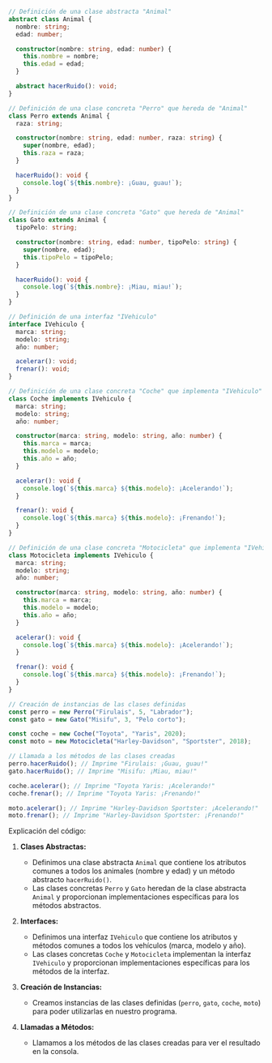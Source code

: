 ```typescript
// Definición de una clase abstracta "Animal"
abstract class Animal {
  nombre: string;
  edad: number;

  constructor(nombre: string, edad: number) {
    this.nombre = nombre;
    this.edad = edad;
  }

  abstract hacerRuido(): void;
}

// Definición de una clase concreta "Perro" que hereda de "Animal"
class Perro extends Animal {
  raza: string;

  constructor(nombre: string, edad: number, raza: string) {
    super(nombre, edad);
    this.raza = raza;
  }

  hacerRuido(): void {
    console.log(`${this.nombre}: ¡Guau, guau!`);
  }
}

// Definición de una clase concreta "Gato" que hereda de "Animal"
class Gato extends Animal {
  tipoPelo: string;

  constructor(nombre: string, edad: number, tipoPelo: string) {
    super(nombre, edad);
    this.tipoPelo = tipoPelo;
  }

  hacerRuido(): void {
    console.log(`${this.nombre}: ¡Miau, miau!`);
  }
}

// Definición de una interfaz "IVehiculo"
interface IVehiculo {
  marca: string;
  modelo: string;
  año: number;

  acelerar(): void;
  frenar(): void;
}

// Definición de una clase concreta "Coche" que implementa "IVehiculo"
class Coche implements IVehiculo {
  marca: string;
  modelo: string;
  año: number;

  constructor(marca: string, modelo: string, año: number) {
    this.marca = marca;
    this.modelo = modelo;
    this.año = año;
  }

  acelerar(): void {
    console.log(`${this.marca} ${this.modelo}: ¡Acelerando!`);
  }

  frenar(): void {
    console.log(`${this.marca} ${this.modelo}: ¡Frenando!`);
  }
}

// Definición de una clase concreta "Motocicleta" que implementa "IVehiculo"
class Motocicleta implements IVehiculo {
  marca: string;
  modelo: string;
  año: number;

  constructor(marca: string, modelo: string, año: number) {
    this.marca = marca;
    this.modelo = modelo;
    this.año = año;
  }

  acelerar(): void {
    console.log(`${this.marca} ${this.modelo}: ¡Acelerando!`);
  }

  frenar(): void {
    console.log(`${this.marca} ${this.modelo}: ¡Frenando!`);
  }
}

// Creación de instancias de las clases definidas
const perro = new Perro("Firulais", 5, "Labrador");
const gato = new Gato("Misifu", 3, "Pelo corto");

const coche = new Coche("Toyota", "Yaris", 2020);
const moto = new Motocicleta("Harley-Davidson", "Sportster", 2018);

// Llamada a los métodos de las clases creadas
perro.hacerRuido(); // Imprime "Firulais: ¡Guau, guau!"
gato.hacerRuido(); // Imprime "Misifu: ¡Miau, miau!"

coche.acelerar(); // Imprime "Toyota Yaris: ¡Acelerando!"
coche.frenar(); // Imprime "Toyota Yaris: ¡Frenando!"

moto.acelerar(); // Imprime "Harley-Davidson Sportster: ¡Acelerando!"
moto.frenar(); // Imprime "Harley-Davidson Sportster: ¡Frenando!"
```

Explicación del código:

1. **Clases Abstractas:**
   - Definimos una clase abstracta `Animal` que contiene los atributos comunes a todos los animales (nombre y edad) y un método abstracto `hacerRuido()`.
   - Las clases concretas `Perro` y `Gato` heredan de la clase abstracta `Animal` y proporcionan implementaciones específicas para los métodos abstractos.

2. **Interfaces:**
   - Definimos una interfaz `IVehiculo` que contiene los atributos y métodos comunes a todos los vehículos (marca, modelo y año).
   - Las clases concretas `Coche` y `Motocicleta` implementan la interfaz `IVehiculo` y proporcionan implementaciones específicas para los métodos de la interfaz.

3. **Creación de Instancias:**
   - Creamos instancias de las clases definidas (`perro`, `gato`, `coche`, `moto`) para poder utilizarlas en nuestro programa.

4. **Llamadas a Métodos:**
   - Llamamos a los métodos de las clases creadas para ver el resultado en la consola.